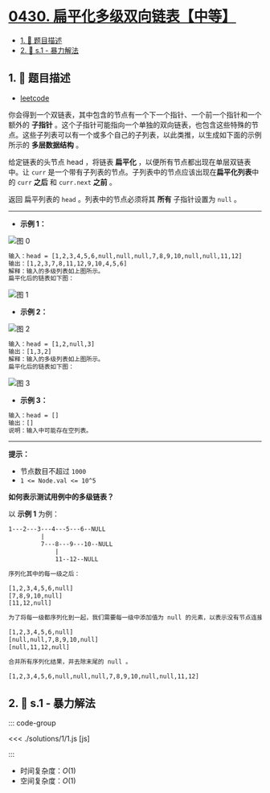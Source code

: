 # [0430. 扁平化多级双向链表【中等】](https://github.com/tnotesjs/TNotes.leetcode/tree/main/notes/0430.%20%E6%89%81%E5%B9%B3%E5%8C%96%E5%A4%9A%E7%BA%A7%E5%8F%8C%E5%90%91%E9%93%BE%E8%A1%A8%E3%80%90%E4%B8%AD%E7%AD%89%E3%80%91)

<!-- region:toc -->

- [1. 📝 题目描述](#1--题目描述)
- [2. 🎯 s.1 - 暴力解法](#2--s1---暴力解法)

<!-- endregion:toc -->

## 1. 📝 题目描述

- [leetcode](https://leetcode.cn/problems/flatten-a-multilevel-doubly-linked-list/)

你会得到一个双链表，其中包含的节点有一个下一个指针、一个前一个指针和一个额外的 **子指针** 。这个子指针可能指向一个单独的双向链表，也包含这些特殊的节点。这些子列表可以有一个或多个自己的子列表，以此类推，以生成如下面的示例所示的 **多层数据结构** 。

给定链表的头节点 head ，将链表 **扁平化** ，以便所有节点都出现在单层双链表中。让 `curr` 是一个带有子列表的节点。子列表中的节点应该出现在**扁平化列表**中的 `curr` **之后** 和 `curr.next` **之前** 。

返回 扁平列表的 `head` 。列表中的节点必须将其 **所有** 子指针设置为 `null` 。

---

- **示例 1：**

![图 0](https://cdn.jsdelivr.net/gh/tnotesjs/imgs@main/2025-09-12-14-18-15.png)

```txt
输入：head = [1,2,3,4,5,6,null,null,null,7,8,9,10,null,null,11,12]
输出：[1,2,3,7,8,11,12,9,10,4,5,6]
解释：输入的多级列表如上图所示。
扁平化后的链表如下图：
```

![图 1](https://cdn.jsdelivr.net/gh/tnotesjs/imgs@main/2025-09-12-14-18-27.png)

- **示例 2：**

![图 2](https://cdn.jsdelivr.net/gh/tnotesjs/imgs@main/2025-09-12-14-18-36.png)

```txt
输入：head = [1,2,null,3]
输出：[1,3,2]
解释：输入的多级列表如上图所示。
扁平化后的链表如下图：
```

![图 3](https://cdn.jsdelivr.net/gh/tnotesjs/imgs@main/2025-09-12-14-18-42.png)

- **示例 3：**

```txt
输入：head = []
输出：[]
说明：输入中可能存在空列表。
```

---

**提示：**

- 节点数目不超过 `1000`
- `1 <= Node.val <= 10^5`

**如何表示测试用例中的多级链表？**

以 **示例 1** 为例：

```txt
1---2---3---4---5---6--NULL
         |
         7---8---9---10--NULL
             |
             11--12--NULL

序列化其中的每一级之后：

[1,2,3,4,5,6,null]
[7,8,9,10,null]
[11,12,null]

为了将每一级都序列化到一起，我们需要每一级中添加值为 null 的元素，以表示没有节点连接到上一级的上级节点。

[1,2,3,4,5,6,null]
[null,null,7,8,9,10,null]
[null,11,12,null]

合并所有序列化结果，并去除末尾的 null 。

[1,2,3,4,5,6,null,null,null,7,8,9,10,null,null,11,12]
```

## 2. 🎯 s.1 - 暴力解法

::: code-group

<<< ./solutions/1/1.js [js]

:::

- 时间复杂度：$O(1)$
- 空间复杂度：$O(1)$
